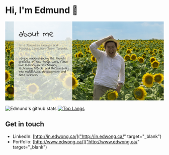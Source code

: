 # Hi, I'm Edmund 👋

<img src="https://github.com/wesycool/wesycool/raw/master/aboutme.jpg"/>


![Edmund's github stats](https://github-readme-stats.vercel.app/api?username=wesycool&show_icons=true&hide=stars)
[![Top Langs](https://github-readme-stats.vercel.app/api/top-langs/?username=wesycool&layout=compact)](https://github.com/wesycool/github-readme-stats)

## Get in touch

- LinkedIn: [http://in.edwong.ca/]("http://in.edwong.ca/" target="_blank")
- Portfolio: [http://www.edwong.ca/]("http://www.edwong.ca/" target="_blank")

<!--
**wesycool/wesycool** is a ✨ _special_ ✨ repository because its `README.md` (this file) appears on your GitHub profile.

Here are some ideas to get you started:

- 🔭 I’m currently working on ...
- 🌱 I’m currently learning ...
- 👯 I’m looking to collaborate on ...
- 🤔 I’m looking for help with ...
- 💬 Ask me about ...
- 📫 How to reach me: ...
- 😄 Pronouns: ...
- ⚡ Fun fact: ...
-->
